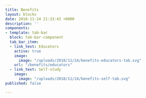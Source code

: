```yaml
---
title: Benefits
layout: blocks
date: 2018-11-24 21:33:43 +0000
description: ''
components:
- template: tab-bar
  block: tab-bar-component
  tab_bar_item:
  - link_text: Educators
    active: true
    image:
      image: "/uploads/2018/11/24/benefits-educators-tab.svg"
    url: "/benefits/educators"
  - link_text: Self-study
    image:
      image: "/uploads/2018/11/24/benefits-self-tab.svg"
published: false

---
```

